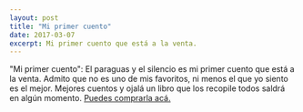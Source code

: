 ```yaml
---
layout: post
title: "Mi primer cuento"
date: 2017-03-07
excerpt: Mi primer cuento que está a la venta.
---
```


&quot;Mi primer cuento&quot;: El paraguas y el silencio es mi primer cuento que está a la venta. Admito que no es uno de mis favoritos, ni menos el que yo siento es el mejor. Mejores cuentos y ojalá un libro que los recopile todos saldrá en algún momento. [Puedes comprarla acá.](https://books2read.com/u/bpG2A9)